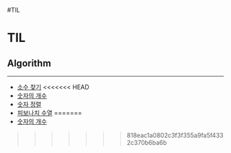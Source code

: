 #TIL
# TIL
## Algorithm <br>
___
 * [소수 찾기](https://github.com/Kimmo05/TIL/blob/main/Algorithm/20210722.md)
<<<<<<< HEAD
 * [숫자의 개수](https://github.com/Kimmo05/TIL/blob/main/Algorithm/20210723.md)
 * [숫자 정렬](https://github.com/Kimmo05/TIL/blob/main/Algorithm/20210724.md)
  * [피보나치 수열](https://github.com/Kimmo05/TIL/blob/main/Algorithm/20210725.md)
=======
 * [숫자의 개수](https://github.com/Kimmo05/TIL/blob/main/Algorithm/20210723.md)
>>>>>>> 818eac1a0802c3f3f355a9fa5f4332c370b6ba6b
